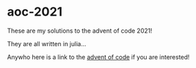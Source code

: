 # aoc-2021

These are my solutions to the advent of code 2021!

They are all written in julia...

Anywho here is a link to the [advent of code](https://adventofcode.com/2021/) if you are interested!